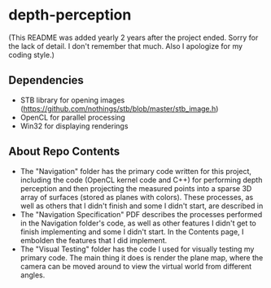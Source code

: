 # depth-perception
(This README was added yearly 2 years after the project ended. Sorry for the lack of detail. I don't remember that much. Also I apologize for my coding style.)
## Dependencies
- STB library for opening images (https://github.com/nothings/stb/blob/master/stb_image.h)
- OpenCL for parallel processing
- Win32 for displaying renderings
## About Repo Contents
- The "Navigation" folder has the primary code written for this project, including the code (OpenCL kernel code and C++) for
performing depth perception and then projecting the measured points into a sparse 3D array of surfaces (stored as planes with colors).
These processes, as well as others that I didn't finish and some I didn't start, are described in 
- The "Navigation Specification" PDF describes the processes performed in the Navigation folder's code, as well as other features
I didn't get to finish implementing and some I didn't start. In the Contents page, I embolden the features that I did implement.
- The "Visual Testing" folder has the code I used for visually testing my primary code. The main thing it does is render the plane map,
where the camera can be moved around to view the virtual world from different angles.
